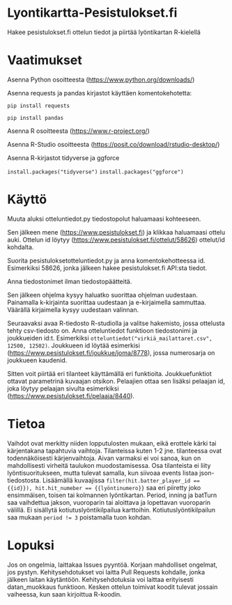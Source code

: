 # Lyontikartta-Pesistulokset.fi

Hakee pesistulokset.fi ottelun tiedot ja piirtää lyöntikartan R-kielellä

# Vaatimukset

Asenna Python osoitteesta (https://www.python.org/downloads/) 

Asenna requests ja pandas kirjastot käyttäen komentokehotetta:

`pip install requests`

`pip install pandas`

Asenna R osoitteesta (https://www.r-project.org/)

Asenna R-Studio osoitteesta (https://posit.co/download/rstudio-desktop/)

Asenna R-kirjastot tidyverse ja ggforce

`install.packages("tidyverse")`
`install.packages("ggforce")`

# Käyttö

Muuta aluksi otteluntiedot.py tiedostopolut haluamaasi kohteeseen.

Sen jälkeen mene (https://www.pesistulokset.fi) ja klikkaa haluamaasi ottelu auki. Ottelun id löytyy (https://www.pesistulokset.fi/ottelut/58626) ottelut/id kohdalta.

Suorita pesistuloksetotteluntiedot.py ja anna komentokehotteessa id. Esimerkiksi 58626, jonka jälkeen hakee pesistulokset.fi API:sta tiedot.

Anna tiedostonimet ilman tiedostopäätteitä.

Sen jälkeen ohjelma kysyy haluatko suorittaa ohjelman uudestaan. Painamalla k-kirjainta suorittaa uudestaan ja e-kirjaimella sammuttaa. Väärällä kirjaimella kysyy uudestaan valinnan.

Seuraavaksi avaa R-tiedosto R-studiolla ja valitse hakemisto, jossa ottelusta tehty csv-tiedosto on. Anna otteluntiedot funktioon tiedostonimi ja joukkueiden id:t. Esimerkiksi `otteluntiedot("virkiä_mailattaret.csv", 12500, 12502)`. Joukkueen id löytää esimerkisi (https://www.pesistulokset.fi/joukkue/joma/8778), jossa numerosarja on joukkueen kaudenid.

Sitten voit piirtää eri tilanteet käyttämällä eri funktioita. Joukkuefunktiot ottavat parametrinä kuvaajan otsikon. Pelaajien ottaa sen lisäksi pelaajan id, joka löytyy pelaajan sivulta esimerkiksi (https://www.pesistulokset.fi/pelaaja/8440).

# Tietoa

Vaihdot ovat merkitty niiden lopputulosten mukaan, eikä erottele kärki tai kärjentakana tapahtuvia vaihtoja. Tilanteissa kuten 1-2 jne. tilanteessa ovat todennäköisesti kärjenvaihtoja. Aivan varmaksi ei voi sanoa, kun on mahdollisesti virheitä taulukon muodostamisessa. Osa tilanteista ei liity lyöntisuoritukseen, mutta tulevat samalla, kun siivoaa events listaa json-tiedostosta. Lisäämällä kuvaajissa `filter(hit.batter_player_id == {{id}}), hit.hit_numeber == {{lyöntinumero}}` saa eri piiretty joko ensimmäisen, toisen tai kolmannen lyöntikartan. Period, inning ja batTurn saa vaihdettua jakson, vuoroparin tai aloittava ja lopettavan vuoroparin välillä. Ei sisällytä kotiutuslyöntikilpailua karttoihin. Kotiutuslyöntikilpailun saa mukaan `period != 3` poistamalla tuon kohdan. 

# Lopuksi

Jos on ongelmia, laittakaa Issues pyyntöä. Korjaan mahdolliset ongelmat, jos pystyn. Kehitysehdotukset voi laitta Pull Requests kohdalle, jonka jälkeen laitan käytäntöön. Kehitysehdotuksia voi laittaa erityisesti datan_muokkaus funktioon. Kesken ottelun toimivat koodit tulevat jossain vaiheessa, kun saan kirjoittua R-koodin. 
